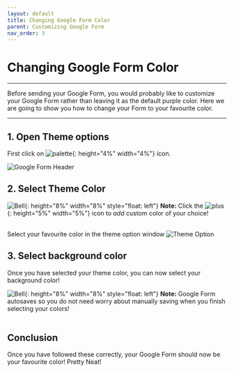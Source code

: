 ```yaml
---
layout: default
title: Changing Google Form Color
parent: Customizing Google Form
nav_order: 3
---
```


# Changing Google Form Color
---

Before sending your Google Form, you would probably like to customize your Google Form rather than leaving it as the default purple color. Here we are going to show you how to change your Form to your favourite color.

---

## 1. Open Theme options

First click on ![palette](https://github.com/kevtrng/Google-Forms-Guide/blob/gh-pages/docs/images/icons/paint-palette.png?raw=true){: height="4%" width="4%"} icon.

   ![Google Form Header](https://github.com/kevtrng/Google-Forms-Guide/blob/gh-pages/docs/images/customizingForm/1_changing_header.png?raw=true)

## 2. Select Theme Color

![Bell](https://github.com/kevtrng/Google-Forms-Guide/blob/gh-pages/docs/images/icons/bell.png?raw=true){: height="8%" width="8%" style="float: left"}
**Note:** Click the ![plus](https://github.com/kevtrng/Google-Forms-Guide/blob/gh-pages/docs/images/icons/plus.png?raw=true){: height="5%" width="5%"} icon to _add_ custom color of your choice!
<br>
<br>

Select your favourite color in the theme option window
![Theme Option](https://github.com/kevtrng/Google-Forms-Guide/blob/gh-pages/docs/images/customizingForm/1_Color.png?raw=true)

## 3. Select background color

Once you have selected your theme color, you can now select your background color!

![Bell](https://github.com/kevtrng/Google-Forms-Guide/blob/gh-pages/docs/images/icons/bell.png?raw=true){: height="8%" width="8%" style="float: left"}
**Note:** Google Form autosaves so you do not need worry about manually saving when you finish selecting your colors!
<br>
<br>

## Conclusion

Once you have followed these correctly, your Google Form should now be your favourite color! Pretty Neat!
